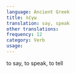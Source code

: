 ```yaml
---
language: Ancient Greek
title: λέγω
translation: say, speak
other translations:
frequency: 12
category: Verb
usage: 
---
```

to say, to speak, to tell